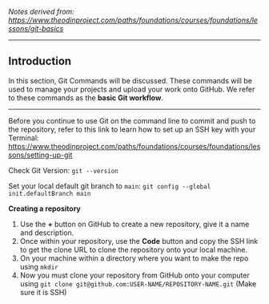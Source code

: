 *Notes derived from: https://www.theodinproject.com/paths/foundations/courses/foundations/lessons/git-basics*

___ 

## Introduction
In this section, Git Commands will be discussed. These commands will be used to manage your projects and upload your work onto GitHub. We refer to these commands as the **basic Git workflow**.

___

Before you continue to use Git on the command line to commit and push to the repository, refer to this link to learn how to set up an SSH key with your Terminal: https://www.theodinproject.com/paths/foundations/courses/foundations/lessons/setting-up-git

Check Git Version:
`git --version`

Set your local default git branch to `main`:
`git config --global init.defaultBranch main`

**Creating a repository**
1. Use the **+** button on GitHub to create a new repository, give it a name and description.
2. Once within your repository, use the **Code** button and copy the SSH link to get the clone URL to clone the repository onto your local machine.
3. On your machine within a directory where you want to make the repo using `mkdir` 
4. Now you must clone your repository from GitHub onto your computer using `git clone git@github.com:USER-NAME/REPOSITORY-NAME.git` (Make sure it is SSH)





